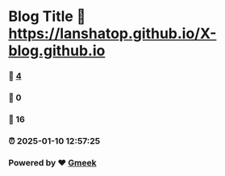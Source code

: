 # Blog Title :link: https://lanshatop.github.io/X-blog.github.io 
### :page_facing_up: [4](https://lanshatop.github.io/X-blog.github.io/tag.html) 
### :speech_balloon: 0 
### :hibiscus: 16 
### :alarm_clock: 2025-01-10 12:57:25 
### Powered by :heart: [Gmeek](https://github.com/Meekdai/Gmeek)
